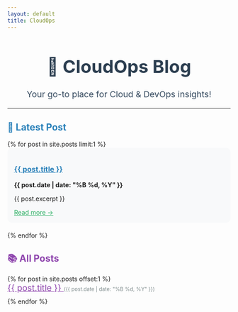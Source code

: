 ```yaml
---
layout: default
title: CloudOps
---
```


<h1 style="text-align: center; font-size: 2.5rem; color: #2c3e50;">🚀 CloudOps Blog</h1>
<p style="text-align: center; font-size: 1.2rem; color: #34495e;">Your go-to place for Cloud & DevOps insights!</p>

<hr>

<h2 style="color: #2980b9;">📄 Latest Post</h2>
{% for post in site.posts limit:1 %}
  <div style="background: #f8f9fa; padding: 15px; border-radius: 10px; margin-bottom: 20px;">
    <h3><a href="{{ site.baseurl }}{{ post.url }}" style="color: #2980b9;">{{ post.title }}</a></h3>
    <p><strong>{{ post.date | date: "%B %d, %Y" }}</strong></p>
    <p>{{ post.excerpt }}</p>
    <a href="{{ site.baseurl }}{{ post.url }}" style="color: #27ae60;">Read more →</a>
  </div>
{% endfor %}

<h2 style="color: #8e44ad;">📚 All Posts</h2>
<ul style="list-style: none; padding: 0;">
{% for post in site.posts offset:1 %}
  <li style="margin-bottom: 10px;">
    <a href="{{ site.baseurl }}{{ post.url }}" style="font-size: 1.2rem; color: #8e44ad;">
      {{ post.title }}
    </a> 
    <small style="color: #7f8c8d;">({{ post.date | date: "%B %d, %Y" }})</small>
  </li>
{% endfor %}
</ul>
